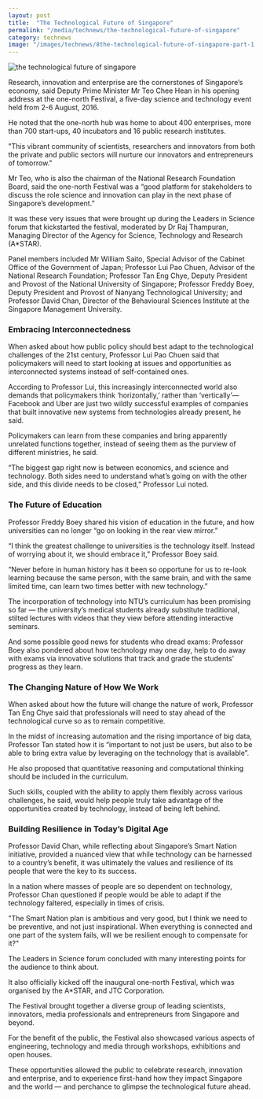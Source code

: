 ```yaml
---
layout: post
title:  "The Technological Future of Singapore"
permalink: "/media/technews/the-technological-future-of-singapore"
category: technews
image: "/images/technews/8the-technological-future-of-singapore-part-1.png"
---
```


![the technological future of singapore]({{site.baseurl}}/images/technews/the-technological-future-of-singapore-part-1.png)

Research, innovation and enterprise are the cornerstones of Singapore’s economy, said Deputy Prime Minister Mr Teo Chee Hean in his opening address at the one-north Festival, a five-day science and technology event held from 2-6 August, 2016. 

He noted that the one-north hub was home to about 400 enterprises, more than 700 start-ups, 40 incubators and 16 public research institutes. 

"This vibrant community of scientists, researchers and innovators from both the private and public sectors will nurture our innovators and entrepreneurs of tomorrow."

Mr Teo, who is also the chairman of the National Research Foundation Board, said the one-north Festival was a “good platform for stakeholders to discuss the role science and innovation can play in the next phase of Singapore’s development.”

It was these very issues that were brought up during the Leaders in Science forum that kickstarted the festival, moderated by Dr Raj Thampuran, Managing Director of the Agency for Science, Technology and Research (A*STAR). 

Panel members included Mr William Saito, Special Advisor of the Cabinet Office of the Government of Japan; Professor Lui Pao Chuen, Advisor of the National Research Foundation; Professor Tan Eng Chye, Deputy President and Provost of the National University of Singapore; Professor Freddy Boey, Deputy President and Provost of Nanyang Technological University; and Professor David Chan, Director of the Behavioural Sciences Institute at the Singapore Management University. 

### **Embracing Interconnectedness**

When asked about how public policy should best adapt to the technological challenges of the 21st century, Professor Lui Pao Chuen said that policymakers will need to start looking at issues and opportunities as interconnected systems instead of self-contained ones. 

According to Professor Lui, this increasingly interconnected world also demands that policymakers think ‘horizontally,’ rather than ‘vertically’—Facebook and Uber are just two wildly successful examples of companies that built innovative new systems from technologies already present, he said. 

Policymakers can learn from these companies and bring apparently unrelated functions together, instead of seeing them as the purview of different ministries, he said. 

“The biggest gap right now is between economics, and science and technology. Both sides need to understand what’s going on with the other side, and this divide needs to be closed,” Professor Lui noted.

### **The Future of Education**
Professor Freddy Boey shared his vision of education in the future, and how universities can no longer “go on looking in the rear view mirror.”

“I think the greatest challenge to universities is the technology itself. Instead of worrying about it, we should embrace it,” Professor Boey said.

“Never before in human history has it been so opportune for us to re-look learning because the same person, with the same brain, and with the same limited time, can learn two times better with new technology.”

The incorporation of technology into NTU’s curriculum has been promising so far — the university’s medical students already substitute traditional, stilted lectures with videos that they view before attending interactive seminars. 

And some possible good news for students who dread exams: Professor Boey also pondered about how technology may one day, help to do away with exams via innovative solutions that track and grade the students' progress as they learn. 

### **The Changing Nature of How We Work**
When asked about how the future will change the nature of work, Professor Tan Eng Chye said that professionals will need to stay ahead of the technological curve so as to remain competitive. 

In the midst of increasing automation and the rising importance of big data, Professor Tan stated how it is “important to not just be users, but also to be able to bring extra value by leveraging on the technology that is available”.

He also proposed that quantitative reasoning and computational thinking should be included in the curriculum.

Such skills, coupled with the ability to apply them flexibly across various challenges, he said, would help people truly take advantage of the opportunities created by technology, instead of being left behind.

### **Building Resilience in Today’s Digital Age**

Professor David Chan, while reflecting about Singapore’s Smart Nation initiative, provided a nuanced view that while technology can be harnessed to a country’s benefit, it was ultimately the values and resilience of its people that were the key to its success. 

In a nation where masses of people are so dependent on technology, Professor Chan questioned if people would be able to adapt if the technology faltered, especially in times of crisis. 

"The Smart Nation plan is ambitious and very good, but I think we need to be preventive, and not just inspirational. When everything is connected and one part of the system fails, will we be resilient enough to compensate for it?"

The Leaders in Science forum concluded with many interesting points for the audience to think about.

It also officially kicked off the inaugural one-north Festival, which was organised by the A*STAR, and JTC Corporation.

The Festival brought together a diverse group of leading scientists, innovators, media professionals and entrepreneurs from Singapore and beyond.

For the benefit of the public, the Festival also showcased various aspects of engineering, technology and media through workshops, exhibitions and open houses. 

These opportunities allowed the public to celebrate research, innovation and enterprise, and to experience first-hand how they impact Singapore and the world — and perchance to glimpse the technological future ahead.

